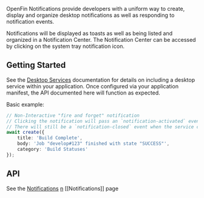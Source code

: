 <!-- This file is used as the main landing page in the generated API documentation. See README.md for a more general overview of the project and repo. -->

OpenFin Notifications provide developers with a uniform way to create, display and organize desktop notifications as well as responding to notification events.

Notifications will be displayed as toasts as well as being listed and organized in a Notification Center. The Notification Center can be accessed by clicking on the system tray notification icon.

## Getting Started

See the [Desktop Services]() documentation for details on including a desktop service within your application. Once configured via your application manifest, the API documented here will function
as expected.

Basic example:
```ts
// Non-Interactive "fire and forget" notification
// Clicking the notification will pass an `notification-activated` event back to the application.
// There will still be a `notification-closed` event when the service closes the notification (this occurs in all cases).
await create({
    title: 'Build Complete',
    body: 'Job "develop#123" finished with state "SUCCESS"',
    category: 'Build Statuses'
});
```


## API
See the [Notifications](module/notifications.html) [n](Notifications) [[Notifications]] page